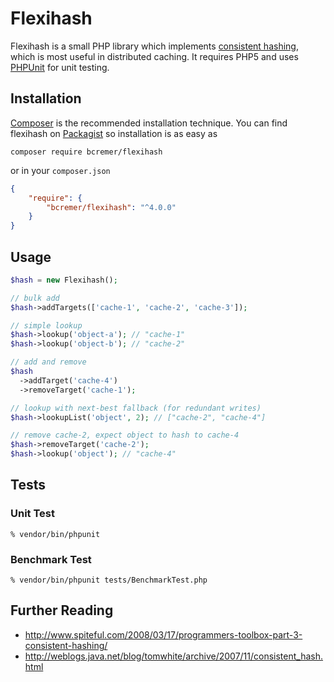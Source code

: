 # Flexihash

Flexihash is a small PHP library which implements [consistent hashing](http://en.wikipedia.org/wiki/Consistent_hashing), which is most useful in distributed caching. It requires PHP5 and uses [PHPUnit](http://simpletest.org/) for unit testing.

## Installation

[Composer](https://getcomposer.org/) is the recommended installation technique. You can find flexihash on [Packagist](https://packagist.org/packages/bcremer/flexihash) so installation is as easy as
```
composer require bcremer/flexihash
```
or in your `composer.json`
```json
{
    "require": {
        "bcremer/flexihash": "^4.0.0"
    }
}
```

## Usage

```php
$hash = new Flexihash();

// bulk add
$hash->addTargets(['cache-1', 'cache-2', 'cache-3']);

// simple lookup
$hash->lookup('object-a'); // "cache-1"
$hash->lookup('object-b'); // "cache-2"

// add and remove
$hash
  ->addTarget('cache-4')
  ->removeTarget('cache-1');

// lookup with next-best fallback (for redundant writes)
$hash->lookupList('object', 2); // ["cache-2", "cache-4"]

// remove cache-2, expect object to hash to cache-4
$hash->removeTarget('cache-2');
$hash->lookup('object'); // "cache-4"
```

## Tests

### Unit Test

```
% vendor/bin/phpunit
```

### Benchmark Test

```
% vendor/bin/phpunit tests/BenchmarkTest.php
```

## Further Reading

  * http://www.spiteful.com/2008/03/17/programmers-toolbox-part-3-consistent-hashing/
  * http://weblogs.java.net/blog/tomwhite/archive/2007/11/consistent_hash.html
